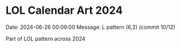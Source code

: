 # LOL Calendar Art 2024

Date: 2024-06-26 00:09:00
Message: L pattern (6,2) (commit 10/12)

Part of LOL pattern across 2024

